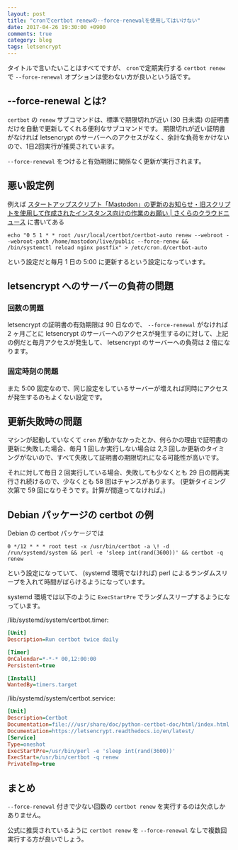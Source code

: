 ```yaml
---
layout: post
title: "cronでcertbot renewの--force-renewalを使用してはいけない"
date: 2017-04-26 19:30:00 +0900
comments: true
category: blog
tags: letsencrypt
---
```

タイトルで言いたいことはすべてですが、 `cron`で定期実行する `certbot renew` で `--force-renewal` オプションは使わない方が良いという話です。

<!--more-->

## --force-renewal とは?

`certbot` の `renew` サブコマンドは、標準で期限切れが近い (30 日未満) の証明書だけを自動で更新してくれる便利なサブコマンドです。
期限切れが近い証明書がなければ letsencrypt のサーバーへのアクセスがなく、余計な負荷をかけないので、1日2回実行が推奨されています。

`--force-renewal` をつけると有効期限に関係なく更新が実行されます。

## 悪い設定例

例えば [スタートアップスクリプト「Mastodon」の更新のお知らせ・旧スクリプトを使用して作成されたインスタンス向けの作業のお願い \| さくらのクラウドニュース](http://cloud-news.sakura.ad.jp/2017/04/24/mastodon-startupscript-update/ "スタートアップスクリプト「Mastodon」の更新のお知らせ・旧スクリプトを使用して作成されたインスタンス向けの作業のお願い \| さくらのクラウドニュース") に書いてある

    echo "0 5 1 * * root /usr/local/certbot/certbot-auto renew --webroot --webroot-path /home/mastodon/live/public --force-renew && /bin/systemctl reload nginx postfix" > /etc/cron.d/certbot-auto

という設定だと毎月 1 日の 5:00 に更新するという設定になっています。

## letsencrypt へのサーバーの負荷の問題

### 回数の問題

letsencrypt の証明書の有効期限は 90 日なので、 `--force-renewal` がなければ 2 ヶ月ごとに letsencrypt のサーバーへのアクセスが発生するのに対して、上記の例だと毎月アクセスが発生して、 letsencrypt のサーバーへの負荷は 2 倍になります。

### 固定時刻の問題

また 5:00 固定なので、同じ設定をしているサーバーが増えれば同時にアクセスが発生するのもよくない設定です。

## 更新失敗時の問題

マシンが起動していなくて `cron` が動かなかったとか、何らかの理由で証明書の更新に失敗した場合、毎月 1 回しか実行しない場合は 2,3 回しか更新のタイミングがないので、すべて失敗して証明書の期限切れになる可能性が高いです。

それに対して毎日 2 回実行している場合、失敗しても少なくとも 29 日の間再実行され続けるので、少なくとも 58 回はチャンスがあります。
(更新タイミング次第で 59 回になりそうです。計算が間違ってなければ。)

## Debian パッケージの certbot の例

Debian の certbot パッケージでは

    0 */12 * * * root test -x /usr/bin/certbot -a \! -d /run/systemd/system && perl -e 'sleep int(rand(3600))' && certbot -q renew

という設定になっていて、 (systemd 環境でなければ) perl によるランダムスリープを入れて時間がばらけるようになっています。

systemd 環境では以下のように `ExecStartPre` でランダムスリープするようになっています。

<p class="filename">/lib/systemd/system/certbot.timer:</p>

```ini
[Unit]
Description=Run certbot twice daily

[Timer]
OnCalendar=*-*-* 00,12:00:00
Persistent=true

[Install]
WantedBy=timers.target
```

<p class="filename">/lib/systemd/system/certbot.service:</p>

```ini
[Unit]
Description=Certbot
Documentation=file:///usr/share/doc/python-certbot-doc/html/index.html
Documentation=https://letsencrypt.readthedocs.io/en/latest/
[Service]
Type=oneshot
ExecStartPre=/usr/bin/perl -e 'sleep int(rand(3600))'
ExecStart=/usr/bin/certbot -q renew
PrivateTmp=true
```

## まとめ

`--force-renewal` 付きで少ない回数の `certbot renew` を実行するのは欠点しかありません。

公式に推奨されているように `certbot renew` を `--force-renewal` なしで複数回実行する方が良いでしょう。
